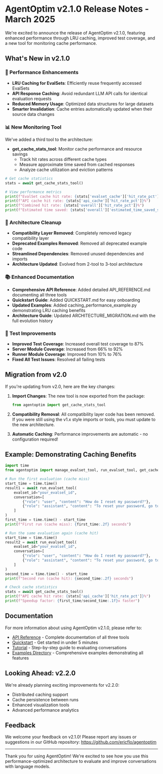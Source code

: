 # AgentOptim v2.1.0 Release Notes - March 2025

We're excited to announce the release of AgentOptim v2.1.0, featuring enhanced performance through LRU caching, improved test coverage, and a new tool for monitoring cache performance.

## What's New in v2.1.0

### 🚀 Performance Enhancements

- **LRU Caching for EvalSets**: Efficiently reuse frequently accessed EvalSets
- **API Response Caching**: Avoid redundant LLM API calls for identical evaluation requests
- **Reduced Memory Usage**: Optimized data structures for large datasets
- **Smarter Invalidation**: Cache entries automatically updated when their source data changes

### 📊 New Monitoring Tool

We've added a third tool to the architecture:

- **get_cache_stats_tool**: Monitor cache performance and resource savings
  - Track hit rates across different cache types
  - Measure approximate time saved from cached responses
  - Analyze cache utilization and eviction patterns

```python
# Get cache statistics
stats = await get_cache_stats_tool()

# View performance metrics
print(f"EvalSet cache hit rate: {stats['evalset_cache']['hit_rate_pct']}%")
print(f"API cache hit rate: {stats['api_cache']['hit_rate_pct']}%")
print(f"Combined hit rate: {stats['overall']['hit_rate_pct']}%")
print(f"Estimated time saved: {stats['overall']['estimated_time_saved_seconds']} seconds")
```

### 🧹 Architecture Cleanup

- **Compatibility Layer Removed**: Completely removed legacy compatibility layer
- **Deprecated Examples Removed**: Removed all deprecated example code
- **Streamlined Dependencies**: Removed unused dependencies and imports
- **Architecture Updated**: Evolved from 2-tool to 3-tool architecture

### 📚 Enhanced Documentation

- **Comprehensive API Reference**: Added detailed API_REFERENCE.md documenting all three tools
- **Quickstart Guide**: Added QUICKSTART.md for easy onboarding
- **Updated Examples**: Added caching_performance_example.py demonstrating LRU caching benefits
- **Architecture Guide**: Updated ARCHITECTURE_MIGRATION.md with the full evolution history

### 🧪 Test Improvements

- **Improved Test Coverage**: Increased overall test coverage to 87%
- **Server Module Coverage**: Increased from 66% to 92% 
- **Runner Module Coverage**: Improved from 10% to 76%
- **Fixed All Test Issues**: Resolved all failing tests

## Migration from v2.0

If you're updating from v2.0, here are the key changes:

1. **Import Changes**: The new tool is now exported from the package:
   ```python
   from agentoptim import get_cache_stats_tool
   ```

2. **Compatibility Removal**: All compatibility layer code has been removed. If you were still using the v1.x style imports or tools, you must update to the new architecture.

3. **Automatic Caching**: Performance improvements are automatic - no configuration required!

## Example: Demonstrating Caching Benefits

```python
import time
from agentoptim import manage_evalset_tool, run_evalset_tool, get_cache_stats_tool

# Run the first evaluation (cache miss)
start_time = time.time()
result1 = await run_evalset_tool(
    evalset_id="your_evalset_id",
    conversation=[
        {"role": "user", "content": "How do I reset my password?"},
        {"role": "assistant", "content": "To reset your password, go to..."}
    ]
)
first_time = time.time() - start_time
print(f"First run (cache miss): {first_time:.2f} seconds")

# Run the same evaluation again (cache hit)
start_time = time.time()
result2 = await run_evalset_tool(
    evalset_id="your_evalset_id",
    conversation=[
        {"role": "user", "content": "How do I reset my password?"},
        {"role": "assistant", "content": "To reset your password, go to..."}
    ]
)
second_time = time.time() - start_time
print(f"Second run (cache hit): {second_time:.2f} seconds")

# Check cache statistics
stats = await get_cache_stats_tool()
print(f"API cache hit rate: {stats['api_cache']['hit_rate_pct']}%")
print(f"Speedup factor: {first_time/second_time:.1f}x faster")
```

## Documentation

For more information about using AgentOptim v2.1.0, please refer to:

- [API Reference](./API_REFERENCE.md) - Complete documentation of all three tools
- [Quickstart](./QUICKSTART.md) - Get started in under 5 minutes
- [Tutorial](./TUTORIAL.md) - Step-by-step guide to evaluating conversations
- [Examples Directory](../examples/) - Comprehensive examples demonstrating all features

## Looking Ahead: v2.2.0

We're already planning exciting improvements for v2.2.0:

- Distributed caching support
- Cache persistence between runs
- Enhanced visualization tools
- Advanced performance analytics

## Feedback

We welcome your feedback on v2.1.0! Please report any issues or suggestions in our GitHub repository: https://github.com/ericflo/agentoptim

---

Thank you for using AgentOptim! We're excited to see how you use this performance-optimized architecture to evaluate and improve conversations with language models.